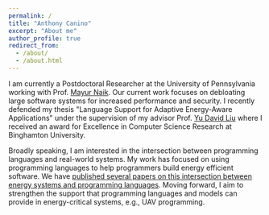 ```yaml
---
permalink: /
title: "Anthony Canino"
excerpt: "About me"
author_profile: true
redirect_from: 
  - /about/
  - /about.html
---
```

I am currently a Postdoctoral Researcher at the University of Pennsylvania working with Prof. [Mayur Naik](https://www.cis.upenn.edu/~mhnaik/). Our current work focuses on debloating large software systems for increased performance and security. I recently defended my thesis "Language Support for Adaptive Energy-Aware Applications" under the supervision of my advisor Prof. [Yu David Liu]("http://www.cs.binghamton.edu/~davidl/") where I received an award for Excellence in Computer Science Research at Binghamton University.

Broadly speaking, I am interested in the intersection between programming languages and real-world systems. My work has focused on using programming languages to help programmers build energy efficient software. We have [published several papers on this intersection between energy systems and programming languages](/publications). Moving forward, I aim to strengthen the support that programming languages and models can provide in energy-critical systems, e.g., UAV programming.

